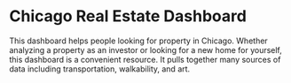 # Chicago Real Estate Dashboard

This dashboard helps people looking for property in Chicago. Whether analyzing a property as an investor or looking for a new home for yourself, this dashboard is a convenient resource. It pulls together many sources of data including transportation, walkability, and art.
